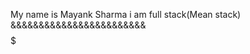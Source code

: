 My name is Mayank Sharma
i am full stack(Mean stack)
&&&&&&&&&&&&&&&&&&&&&&&&
$$$$$$$$$$$$$$$$$$$$$$$$$